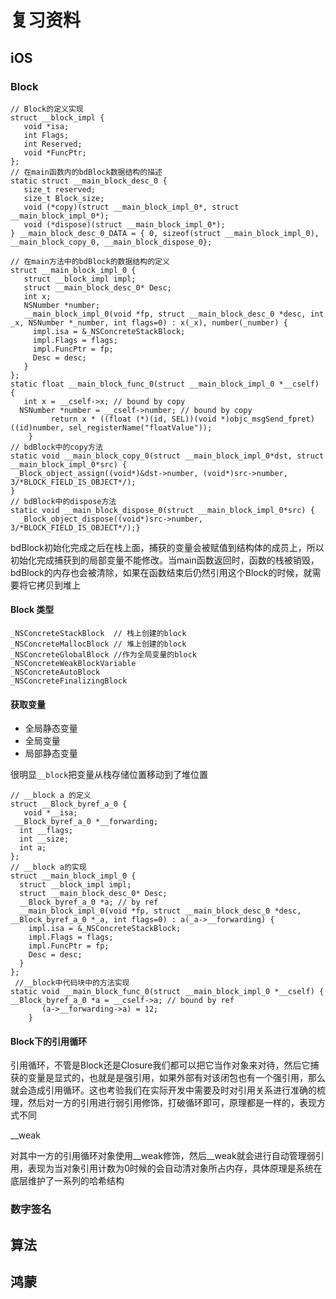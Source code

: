 # 复习资料
## iOS

### Block
```
// Block的定义实现
struct __block_impl {
   void *isa;
   int Flags;
   int Reserved;
   void *FuncPtr;
};
// 在main函数内的bdBlock数据结构的描述
static struct __main_block_desc_0 {
   size_t reserved;
   size_t Block_size;
   void (*copy)(struct __main_block_impl_0*, struct __main_block_impl_0*);
   void (*dispose)(struct __main_block_impl_0*);
} __main_block_desc_0_DATA = { 0, sizeof(struct __main_block_impl_0), __main_block_copy_0, __main_block_dispose_0};

// 在main方法中的bdBlock的数据结构的定义
struct __main_block_impl_0 {
   struct __block_impl impl;
   struct __main_block_desc_0* Desc;
   int x;
   NSNumber *number;
   __main_block_impl_0(void *fp, struct __main_block_desc_0 *desc, int _x, NSNumber *_number, int flags=0) : x(_x), number(_number) {
     impl.isa = &_NSConcreteStackBlock;
     impl.Flags = flags;
     impl.FuncPtr = fp;
     Desc = desc;
   }
};
static float __main_block_func_0(struct __main_block_impl_0 *__cself) {
   int x = __cself->x; // bound by copy
  NSNumber *number = __cself->number; // bound by copy
         return x * ((float (*)(id, SEL))(void *)objc_msgSend_fpret)((id)number, sel_registerName("floatValue"));
    }
// bdBlock中的copy方法
static void __main_block_copy_0(struct __main_block_impl_0*dst, struct __main_block_impl_0*src) {
 _Block_object_assign((void*)&dst->number, (void*)src->number, 3/*BLOCK_FIELD_IS_OBJECT*/);
}
// bdBlock中的dispose方法
static void __main_block_dispose_0(struct __main_block_impl_0*src) {
  _Block_object_dispose((void*)src->number, 3/*BLOCK_FIELD_IS_OBJECT*/);}
```
bdBlock初始化完成之后在栈上面，捕获的变量会被赋值到结构体的成员上，所以初始化完成捕获到的局部变量不能修改。当main函数返回时，函数的栈被销毁，bdBlock的内存也会被清除，如果在函数结束后仍然引用这个Block的时候，就需要将它拷贝到堆上
#### Block 类型
```
_NSConcreteStackBlock  // 栈上创建的block
_NSConcreteMallocBlock // 堆上创建的block
_NSConcreteGlobalBlock //作为全局变量的block
_NSConcreteWeakBlockVariable
_NSConcreteAutoBlock
_NSConcreteFinalizingBlock
```

#### 获取变量
- 全局静态变量
- 全局变量
- 局部静态变量

很明显`__block`把变量从栈存储位置移动到了堆位置
```
// __block a 的定义
struct __Block_byref_a_0 {
   void *__isa;
 __Block_byref_a_0 *__forwarding;
  int __flags;
  int __size;
  int a;
};
// __block a的实现
struct __main_block_impl_0 {
  struct __block_impl impl;
  struct __main_block_desc_0* Desc;
  __Block_byref_a_0 *a; // by ref
  __main_block_impl_0(void *fp, struct __main_block_desc_0 *desc, __Block_byref_a_0 *_a, int flags=0) : a(_a->__forwarding) {
    impl.isa = &_NSConcreteStackBlock;
    impl.Flags = flags;
    impl.FuncPtr = fp;
    Desc = desc;
  }
};
 //__block中代码块中的方法实现
static void __main_block_func_0(struct __main_block_impl_0 *__cself) {
__Block_byref_a_0 *a = __cself->a; // bound by ref
       (a->__forwarding->a) = 12;
    }
```

#### Block下的引用循环
引用循环，不管是Block还是Closure我们都可以把它当作对象来对待，然后它捕获的变量是显式的，也就是是强引用，如果外部有对该闭包也有一个强引用，那么就会造成引用循环。这也考验我们在实际开发中需要及时对引用关系进行准确的梳理，然后对一方的引用进行弱引用修饰，打破循环即可，原理都是一样的，表现方式不同

__weak

对其中一方的引用循环对象使用__weak修饰，然后__weak就会进行自动管理弱引用，表现为当对象引用计数为0时候的会自动清对象所占内存，具体原理是系统在底层维护了一系列的哈希结构
### 数字签名
## 算法
## 鸿蒙